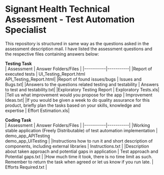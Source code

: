 
# Signant Health Technical Assessment - Test Automation Specialist

This repository is structured in same way as the questions asked in the assessment description mail. I have listed the assessment questions and the respective files containing answers below:

**Testing Task**
<br/>
| Assessment | Answer Folders/Files |
|-----------|-----------|
|Report of executed tests | UI_Testing_Report.html <br/> API_Testing_Report.html|
|Report of found issues/bugs | Issues and Bugs.txt|
|Answers to the questions related testing and testability | Answers to test and testability.txt|
|Exploratory Testing Report  | Exploratory Tests.xls|
|Tell us what improvement would you propose for the app | Improvement Ideas.txt|
|If you would be given a week to do quality assurance for this product, briefly plan the tasks based on your skills, knowledge and expertise | Effort Estimation.xls|


**Coding Task**
<br/>
| Assessment | Answer Folders/Files |
|-----------|-----------|
|Working stable application (Freely Distributable) of test automation implementation | demo_app_APITesting <br/> demo_app_UITesting |
|Instructions how to run it and short description of components, including external libraries | Instructions.txt |
|Description about taken approach and potential gaps in application | Test approach and Potential gaps.txt |
|How much time it took, there is no time limit as such. Remember to return the task when agreed or let us know if you run late. | Efforts Required.txt |
